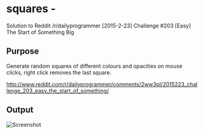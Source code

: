 # squares - 
Solution to Reddit /r/dailyprogrammer [2015-2-23] Challenge #203 [Easy] The Start of Something Big

## Purpose
Generate random squares of different colours and opacities on mouse clicks, right click removes the last square.

http://www.reddit.com/r/dailyprogrammer/comments/2ww3pl/2015223_challenge_203_easy_the_start_of_something/

## Output
![Screenshot](https://cloud.githubusercontent.com/assets/8106091/6619830/d09b1b64-c8c4-11e4-8c41-7161d247c40b.png "Program Output")

